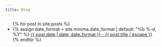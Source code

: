 ```yaml
---
title: Blog
---
```

<ul>
{% for post in site.posts %}
    <li>
        {% assign date_format = site.minima.date_format | default: "%b %-d, %Y" %}
        <span>
            <a href="{{ post.url | relative_url }}">{{ post.date | date: date_format }} - {{ post.title | escape }}</a>
        </span>
    </li>
{% endfor %}
</ul>